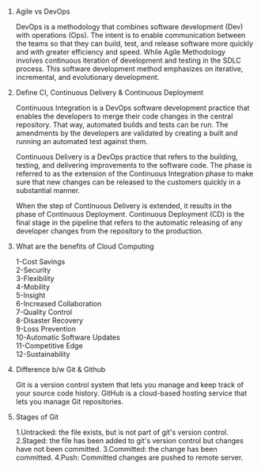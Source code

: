 1.  Agile vs DevOps 

	DevOps is a methodology that combines software development (Dev) with operations (Ops). The intent is to enable communication between the teams so that they can build, test, and release software more quickly and with greater efficiency and speed. While Agile Methodology involves continuous iteration of development and testing in the SDLC process. This software development method emphasizes on iterative, incremental, and evolutionary development.

2.  Define CI, Continuous Delivery & Continuous Deployment

	Continuous Integration is a DevOps software development practice that enables the developers to merge their code changes in the central repository. That way, automated builds and tests can be run. The amendments by the developers are validated by creating a built and running an automated test against them.

	Continuous Delivery is a DevOps practice that refers to the building, testing, and delivering improvements to the software code. The phase is referred to as the extension of the Continuous Integration phase to make sure that new changes can be released to the customers quickly in a substantial manner.

	When the step of Continuous Delivery is extended, it results in the phase of Continuous Deployment. Continuous Deployment (CD) is the final stage in the pipeline that refers to the automatic releasing of any developer changes from the repository to the production.

3.  What are the benefits of Cloud Computing

	1-Cost Savings<br/>
	2-Security<br/>
	3-Flexibility<br/>
	4-Mobility<br/>
	5-Insight<br/>
	6-Increased Collaboration<br/>
	7-Quality Control<br/>
	8-Disaster Recovery<br/>
	9-Loss Prevention<br/>
	10-Automatic Software Updates<br/>
	11-Competitive Edge<br/>
	12-Sustainability<br/>

4. Difference b/w Git & Github

	Git is a version control system that lets you manage and keep track of your source code history. GitHub is a cloud-based hosting service that lets you manage Git repositories.

5. Stages of Git

	1.Untracked: the file exists, but is not part of git's version control.
	2.Staged: the file has been added to git's version control but changes have not been committed.
	3.Committed: the change has been committed.
	4.Push: Committed changes are pushed to remote server.